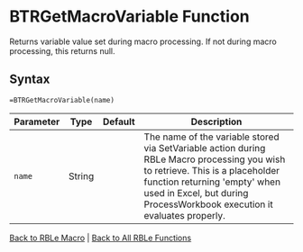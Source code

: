 # BTRGetMacroVariable Function

Returns variable value set during macro processing.  If not during macro processing, this returns null.

## Syntax

```excel
=BTRGetMacroVariable(name)
```

Parameter | Type | Default | Description
---|---|---|---
`name` | String |  | The name of the variable stored via SetVariable action during RBLe Macro processing you wish to retrieve.  This is a placeholder function returning 'empty' when used in Excel, but during ProcessWorkbook execution it evaluates properly.

[Back to RBLe Macro](Readme.md) | [Back to All RBLe Functions](..\RBLe.md#function-documentation)
